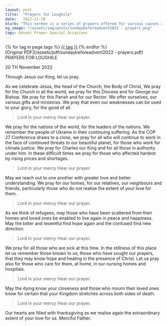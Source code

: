 ```yaml
---
layout: post
title:  "Prayers for Loughile"
date:   2022-11-20
blurb: "This sermon is a series of prayers offered for various causes and people. It includes prayers for the Church, the world, the leaders of nations, and those affected by global issues such as climate change and economic hardships. It also includes prayers for the sick, the dying, the mourners, and refugees. The sermon emphasizes the importance of reaching out to one another with love and understanding."
og_image: "/assets/img/posts/sundaybeforeadvent2022 - prayers.png"
tags: Advent Proper Special_Occasions
---    
```

<div class="tag-pills">
    {% for tag in page.tags %}
    <a href="{{ site.baseurl }}/tag/{{ tag | slugify }}" class="tag-pill">{{ tag }}</a>
    {% endfor %}
</div>
[Original PDF](/assets/pdf/sundaybeforeadvent2022 - prayers.pdf)
PRAYERS FOR LOUGHILE

20 TH November 2022

Through Jesus our King, let us pray.

As we celebrate Jesus, the head of the Church, the Body of Christ, We pray for the Church in all the world, we pray for this Diocese and for George our Bishop. We pray for this Parish and for our Rector. We offer ourselves, our various gifts and ministries. We pray that even our weaknesses can be used to your glory, for the good of all.

> Lord in your mercy
> Hear our prayer.

We pray for the nations of the world, for the leaders of the nations. We remember the people of Ukraine in their continuing suffering. As the COP 27 Conference draws to a close, we pray for all who will continue to work in the face of continued threats to our beautiful planet, for those who work for climate justice. We pray for Charles our King and for all those in authority under him. In these difficult times we pray for those who affected hardest by rising prices and shortages.

> Lord in your mercy
> Hear our prayer.

May we reach out to one another with greater love and better understanding. We pray for our homes, for our relatives, our neighbours and friends, particularly those who do not realise the extent of your love for them.

> Lord in your mercy
> Hear our prayer.

As we think of refugees, may those who have been scattered from their homes and loved ones be enabled to live again in peace and happiness. May the bitter and resentful find hope again and the confused find new direction.

> Lord in your mercy
> Hear our prayer.

We pray for all those who are sick at this time. In the stillness of this place let us remember those known to us, those who have sought our prayers, that they may know hope and healing in the presence of Christ. Let us pray also for those who care for them, at home, in our nursing homes and hospitals.

> Lord in your mercy
> Hear our prayer.

May the dying know your closeness and those who mourn their loved ones know for certain that your Kingdom stretches across both sides of death.

> Lord in your mercy
> Hear our prayer.

Our hearts are filled with thanksgiving as we realise again the extraordinary extent of your love for us. Merciful Father.
